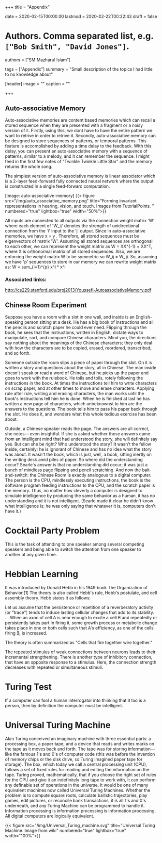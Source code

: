 +++
title = "Appendix"

date = 2020-02-15T00:00:00
lastmod = 2020-02-22T00:22:43
draft = false

# Authors. Comma separated list, e.g. `["Bob Smith", "David Jones"]`.
authors = ["SM Mazharul Islam"]

tags = ["Appendix"]
summary = "Small description of the topics I had little to no knowledge about"

[header]
image = ""
caption = ""

+++

## Auto-associative Memory
Auto-associative memories are content based memories which can recall a stored sequence when they are presented with a fragment or a noisy version of it. Firstly, using this, we dont have to have the entire pattern we want to retrive in order to retrive it. Secondly, auto-associative memory can be designed to store sequences of patterns, or temporal patterns. This feature is accomplished by adding a time delay to the feedback. With this delay, you can present an auto-associative memory with a sequence of patterns, similar to a melody, and it can remember the sequence. I might feed in the first few notes of "Twinkle Twinkle Little Star" and the memory returns the whole song.

The simplest version of auto-associative memory is linear associator which is a 2-layer feed-forward fully connected neural network where the output is constructed in a single feed-forward computation.

[image: auto-associative-memory]
{{< figure src="/img/auto_associative_memory.png" title="Forming invariant representations in hearing, vision, and touch. Images from  TutorialPoints.  " numbered="true" lightbox="true" width="50%">}}

All inputs are connected to all outputs via the connection weight matrix 'W' where each element of 'W_ij' denotes the strength of unidirectional connection from the 'i' input to the 'j' output. Since in auto-associative memories, we have x = y . Therefore, all stored sequences must be eigenvectors of matrix 'W'. Assuming all stored sequences are
orthogonal to each other, we can represent the weight matrix as W = XX^{-1} = XX^T, where X is orthonormal matrix of all stored sequences. Also, we are enforcing the weight matrix W to be symmetric so W_ij = W_ji. So, assuming we have 'p' sequences to store in our memory we can rewrite weight matrix as:
 W = sum_{i=1}^{p} x^i * x^i

### Associated links:
http://cs229.stanford.edu/proj2013/Youssefi-AutoassociativeMemory.pdf
 

## Chinese Room Experiment
Suppose you have a room with a slot in one wall, and inside is an English-speaking person sitting at a desk. He has a big book of instructions and all the pencils and scratch paper he could ever need. Flipping through the book, he sees that the instructions, written in English, dictate ways to manipulate, sort, and compare Chinese characters. Mind you, the directions say nothing about the meanings of the Chinese characters; they only deal with how the characters are to be copied, erased, reordered, transcribed, and so forth.

Someone outside the room slips a piece of paper through the slot. On it is written a story and questions about the story, all in Chinese. The man inside doesn't speak or read a word of Chinese, but he picks up the paper and goes to work with the rulebook. He toils and toils, rotely following the instructions in the book. At times the instructions tell him to write characters on scrap paper, and at other times to move and erase characters. Applying rule after rule, writing and erasing characters, the man works until the book's instructions tell him he is done. When he is finished at last he has written a new page of characters, which unbeknownst to him are the answers to the questions. The book tells him to pass his paper back through the slot. He does it, and wonders what this whole tedious exercise has been about.

Outside, a Chinese speaker reads the page. The answers are all correct, she notes— even insightful. If she is asked whether those answers came from an intelligent mind that had understood the story, she will definitely say yes. But can she be right? Who understood the story? It wasn't the fellow inside, certainly; he is ignorant of Chinese and has no idea what the story was about. It wasn't the book, which is just, well, a book, sitting inertly on the writing desk amid piles of paper. So where did the understanding occur? Searle's answer is that no understanding did occur; it was just a bunch of mindless page flipping and pencil scratching. And now the bait-and-switch: the Chinese Room is exactly analogous to a digital computer. The person is the CPU, mindlessly executing instructions, the book is the software program feeding instructions to the CPU, and the scratch paper is the memory. Thus, no matter how cleverly a computer is designed to simulate intelligence by producing the same behavior as a human, it has no understanding and it is not intelligent. (Searle made it clear he didn't know what intelligence is; he was only saying that whatever it is, computers don't have it.)

# Cocktail Party Problem
This is the task of attending to one speaker among several competing speakers and being able to switch the attention from one speaker to another at any given time.


# Hebbian Learning
It was introduced by Donald Hebb in his 1949 book The Organization of Behavior.[1] The theory is also called Hebb's rule, Hebb's postulate, and cell assembly theory. Hebb states it as follows:

Let us assume that the persistence or repetition of a reverberatory activity (or "trace") tends to induce lasting cellular changes that add to its stability. ... When an axon of cell A is near enough to excite a cell B and repeatedly or persistently takes part in firing it, some growth process or metabolic change takes place in one or both cells such that A's efficiency, as one of the cells firing B, is increased.

The theory is often summarized as "Cells that fire together wire together."

The repeated stimulus of weak connections between neurons leads to their incremental strengthening. There is another type of inhibitory connection, that have an opposite response to a stimulus. Here, the connection strength decreases with repeated or simultaneous stimuli.


# Turing Test
If a computer can fool a human interrogator into thinking that it too is a person, then by definition the computer must be intelligent.


# Universal Turing Machine
Alan Turing conceived an imaginary machine with three essential parts: a processing box, a paper tape, and a device that reads and writes marks on the tape as it moves back and forth. The tape was for storing information— like the famous 1's and 0's of computer code (this was before the invention of memory chips or the disk drive, so Turing imagined paper tape for storage). The box, which today we call a central processing unit (CPU), follows a set of fixed rules for reading and editing the information on the tape. Turing proved, mathematically, that if you choose the right set of rules for the CPU and give it an indefinitely long tape to work with, it can perform any definable set of operations in the universe. It would be one of many equivalent machines now called Universal Turing Machines. Whether the problem is to compute square roots, calculate ballistic trajectories, play games, edit pictures, or reconcile bank transactions, it is all 1's and 0's underneath, and any Turing Machine can be programmed to handle it. Information processing is information processing is information processing. All digital computers are logically equivalent.

{{< figure src="/img/Universal_Turing_machine.svg" title="Universal Turing Machine. Image from wiki" numbered="true" lightbox="true" width="100%">}}

